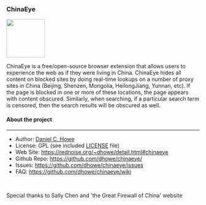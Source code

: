### ChinaEye

<img src="http://rednoise.org/daniel/img/chinaeye_s.jpg" width=100/>

ChinaEye is a free/open-source browser extension that allows users to experience the web as if they were living in China. ChinaEye hides all content on blocked sites by doing real-time lookups on a number of proxy sites in China (Beijing, Shenzen, Mongolia, HeilongJiang, Yunnan, etc). If the page is blocked in one or more of these locations, the page appears with content obscured. Similarly, when searching, if a particular search term is censored, then the search results will be obscured as well.

#### About the project
--------
* Author:         [Daniel C. Howe](https://rednoise.org/daniel)
* License:			  GPL (see included [LICENSE](https://github.com/dhowe/RiTa/blob/master/LICENSE) file)
* Web Site:       https://rednoise.org/~dhowe/detail.html#chinaeye
* Github Repo:    https://github.com/dhowe/chinaeye/
* Issues:    https://github.com/dhowe/chinaeye/issues
* FAQ:    https://github.com/dhowe/chinaeye/wiki

<br>

Special thanks to Sally Chen and 'the Great Firewall of China' website

&nbsp;




